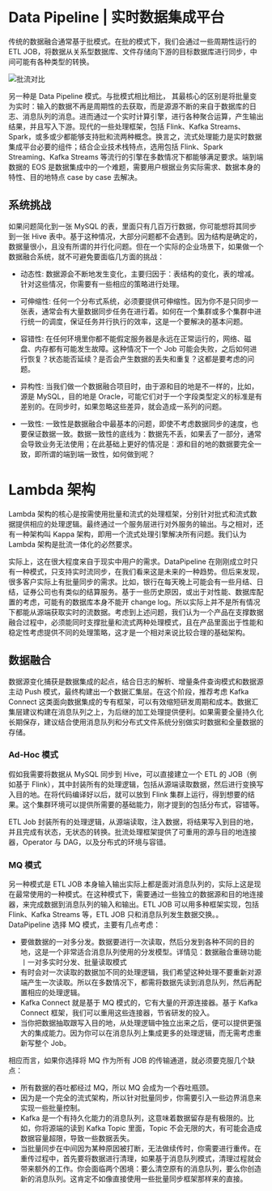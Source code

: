 # Data Pipeline | 实时数据集成平台

传统的数据融合通常基于批模式。在批的模式下，我们会通过一些周期性运行的 ETL JOB，将数据从关系型数据库、文件存储向下游的目标数据库进行同步，中间可能有各种类型的转换。

![批流对比](https://tva4.sinaimg.cn/large/005R6Otmgy1g7b1zsx4q3j30ni0d6wfe.jpg)

另一种是 Data Pipeline 模式。与批模式相比相比， 其最核心的区别是将批量变为实时：输入的数据不再是周期性的去获取，而是源源不断的来自于数据库的日志、消息队列的消息。进而通过一个实时计算引擎，进行各种聚合运算，产生输出结果，并且写入下游。现代的一些处理框架，包括 Flink、Kafka Streams、Spark，或多或少都能够支持批和流两种概念。换言之，流式处理能力是实时数据集成平台必要的组件；结合企业技术栈特点，选用包括 Flink、Spark Streaming、Kafka Streams 等流行的引擎在多数情况下都能够满足要求。端到端数据的 EOS 是数据集成中的一个难题，需要用户根据业务实际需求、数据本身的特性、目的地特点 case by case 去解决。

## 系统挑战

如果问题简化到一张 MySQL 的表，里面只有几百万行数据，你可能想将其同步到一张 Hive 表中。基于这种情况，大部分问题都不会遇到。因为结构是确定的，数据量很小，且没有所谓的并行化问题。但在一个实际的企业场景下，如果做一个数据融合系统，就不可避免要面临几方面的挑战：

- 动态性: 数据源会不断地发生变化，主要归因于：表结构的变化，表的增减。针对这些情况，你需要有一些相应的策略进行处理。

- 可伸缩性: 任何一个分布式系统，必须要提供可伸缩性。因为你不是只同步一张表，通常会有大量数据同步任务在进行着。如何在一个集群或多个集群中进行统一的调度，保证任务并行执行的效率，这是一个要解决的基本问题。

- 容错性: 在任何环境里你都不能假定服务器是永远在正常运行的，网络、磁盘、内存都有可能发生故障。这种情况下一个 Job 可能会失败，之后如何进行恢复？状态能否延续？是否会产生数据的丢失和重复？这都是要考虑的问题。

- 异构性: 当我们做一个数据融合项目时，由于源和目的地是不一样的，比如，源是 MySQL，目的地是 Oracle，可能它们对于一个字段类型定义的标准是有差别的。在同步时，如果忽略这些差异，就会造成一系列的问题。

- 一致性: 一致性是数据融合中最基本的问题，即使不考虑数据同步的速度，也要保证数据一致。数据一致性的底线为：数据先不丢，如果丢了一部分，通常会导致业务无法使用；在此基础上更好的情况是：源和目的地的数据要完全一致，即所谓的端到端一致性，如何做到呢？

# Lambda 架构

Lambda 架构的核心是按需使用批量和流式的处理框架，分别针对批式和流式数据提供相应的处理逻辑。最终通过一个服务层进行对外服务的输出。与之相对，还有一种架构叫 Kappa 架构，即用一个流式处理引擎解决所有问题。我们认为 Lambda 架构是批流一体化的必然要求。

实际上，这在很大程度来自于现实中用户的需求。DataPipeline 在刚刚成立时只有一种模式，只支持实时流同步，在我们看来这是未来的一种趋势。但后来发现，很多客户实际上有批量同步的需求。比如，银行在每天晚上可能会有一些月结、日结，证券公司也有类似的结算服务。基于一些历史原因，或出于对性能、数据库配置的考虑，可能有的数据库本身不能开 change log。所以实际上并不是所有情况下都能从源端获取实时的流数据。考虑到上述问题，我们认为一个产品在支撑数据融合过程中，必须能同时支撑批量和流式两种处理模式，且在产品里面出于性能和稳定性考虑提供不同的处理策略，这才是一个相对来说比较合理的基础架构。

## 数据融合

数据源变化捕获是数据集成的起点，结合日志的解析、增量条件查询模式和数据源主动 Push 模式，最终构建出一个数据汇集层。在这个阶段，推荐考虑 Kafka Connect 这类面向数据集成的专有框架，可以有效缩短研发周期和成本。数据汇集层建议构建在消息队列之上，为后继的加工处理提供便利。如果需要全量持久化长期保存，建议结合使用消息队列和分布式文件系统分别做实时数据和全量数据的存储。

### Ad-Hoc 模式

假如我需要将数据从 MySQL 同步到 Hive，可以直接建立一个 ETL 的 JOB（例如基于 Flink），其中封装所有的处理逻辑，包括从源端读取数据，然后进行变换写入目的地。在将代码编译好以后，就可以放到 Flink 集群上运行，得到想要的结果。这个集群环境可以提供所需要的基础能力，刚才提到的包括分布式，容错等。

ETL Job 封装所有的处理逻辑，从源端读取，注入数据，将结果写入到目的地，并且完成有状态，无状态的转换。批流处理框架提供了可重用的源与目的地连接器，Operator 与 DAG，以及分布式的环境与容错。

### MQ 模式

另一种模式是 ETL JOB 本身输入输出实际上都是面对消息队列的，实际上这是现在最常使用的一种模式。在这种模式下，需要通过一些独立的数据源和目的地连接器，来完成数据到消息队列的输入和输出。ETL JOB 可以用多种框架实现，包括 Flink、Kafka Streams 等，ETL JOB 只和消息队列发生数据交换。。DataPipeline 选择 MQ 模式，主要有几点考虑：

- 要做数据的一对多分发。数据要进行一次读取，然后分发到各种不同的目的地，这是一个非常适合消息队列使用的分发模型。详情见：数据融合重磅功能丨一对多实时分发、批量读取模式
- 有时会对一次读取的数据加不同的处理逻辑，我们希望这种处理不要重新对源端产生一次读取。所以在多数情况下，都需将数据先读到消息队列，然后再配置相应的处理逻辑。
- Kafka Connect 就是基于 MQ 模式的，它有大量的开源连接器。基于 Kafka Connect 框架，我们可以重用这些连接器，节省研发的投入。
- 当你把数据抽取跟写入目的地，从处理逻辑中独立出来之后，便可以提供更强大的集成能力。因为你可以在消息队列上集成更多的处理逻辑，而无需考虑重新写整个 Job。

相应而言，如果你选择将 MQ 作为所有 JOB 的传输通道，就必须要克服几个缺点：

- 所有数据的吞吐都经过 MQ，所以 MQ 会成为一个吞吐瓶颈。
- 因为是一个完全的流式架构，所以针对批量同步，你需要引入一些边界消息来实现一些批量控制。
- Kafka 是一个有持久化能力的消息队列，这意味着数据留存是有极限的。比如，你将源端的读到 Kafka Topic 里面，Topic 不会无限的大，有可能会造成数据容量超限，导致一些数据丢失。
- 当批量同步在中间因为某种原因被打断，无法做续传时，你需要进行重传。在重传过程中，首先要将数据进行清理，如果基于消息队列模式，清理过程就会带来额外的工作。你会面临两个困境：要么清空原有的消息队列，要么你创造新的消息队列。这肯定不如像直接使用一些批量同步框架那样来的直接。

